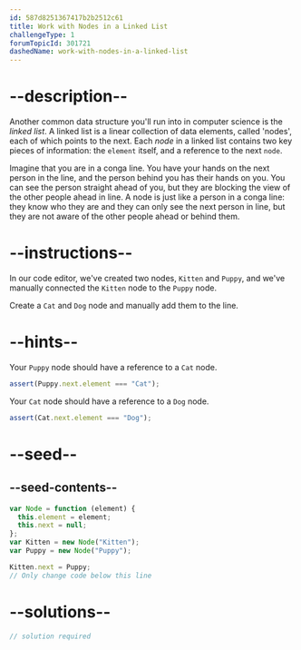 ```yaml
---
id: 587d8251367417b2b2512c61
title: Work with Nodes in a Linked List
challengeType: 1
forumTopicId: 301721
dashedName: work-with-nodes-in-a-linked-list
---
```


# --description--

Another common data structure you'll run into in computer science is the <dfn>linked list</dfn>. A linked list is a linear collection of data elements, called 'nodes', each of which points to the next. Each <dfn>node</dfn> in a linked list contains two key pieces of information: the `element` itself, and a reference to the next `node`.

Imagine that you are in a conga line. You have your hands on the next person in the line, and the person behind you has their hands on you. You can see the person straight ahead of you, but they are blocking the view of the other people ahead in line. A node is just like a person in a conga line: they know who they are and they can only see the next person in line, but they are not aware of the other people ahead or behind them.

# --instructions--

In our code editor, we've created two nodes, `Kitten` and `Puppy`, and we've manually connected the `Kitten` node to the `Puppy` node.

Create a `Cat` and `Dog` node and manually add them to the line.

# --hints--

Your `Puppy` node should have a reference to a `Cat` node.

```js
assert(Puppy.next.element === "Cat");
```

Your `Cat` node should have a reference to a `Dog` node.

```js
assert(Cat.next.element === "Dog");
```

# --seed--

## --seed-contents--

```js
var Node = function (element) {
  this.element = element;
  this.next = null;
};
var Kitten = new Node("Kitten");
var Puppy = new Node("Puppy");

Kitten.next = Puppy;
// Only change code below this line
```

# --solutions--

```js
// solution required
```
